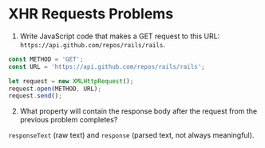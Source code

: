 # XHR Requests Problems

1. Write JavaScript code that makes a GET request to this URL: `https://api.github.com/repos/rails/rails`.

```js
const METHOD = 'GET';
const URL = 'https://api.github.com/repos/rails/rails';

let request = new XMLHttpRequest();
request.open(METHOD, URL);
request.send();
```

2. What property will contain the response body after the request from the previous problem completes?

`responseText` (raw text) and `response` (parsed text, not always meaningful).

